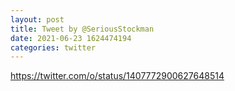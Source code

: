 ```yaml
--- 
layout: post 
title: Tweet by @SeriousStockman 
date: 2021-06-23 1624474194 
categories: twitter 
--- 
```

https://twitter.com/o/status/1407772900627648514